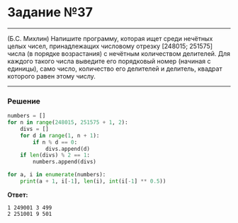 # Задание №37

---

 (Б.С. Михлин) Напишите программу, которая ищет среди нечётных целых чисел, принадлежащих числовому отрезку [248015; 251575] числа (в порядке возрастания) с нечётным количеством делителей. Для каждого такого числа выведите его порядковый номер (начиная с единицы), само число, количество его делителей и делитель, квадрат которого равен этому числу. 

---

### Решение

```python
numbers = []
for n in range(248015, 251575 + 1, 2):
    divs = []
    for d in range(1, n + 1):
        if n % d == 0:
            divs.append(d)
    if len(divs) % 2 == 1:
        numbers.append(divs)

for a, i in enumerate(numbers):
    print(a + 1, i[-1], len(i), int(i[-1] ** 0.5))
```

**Ответ:** 
```
1 249001 3 499
2 251001 9 501
```